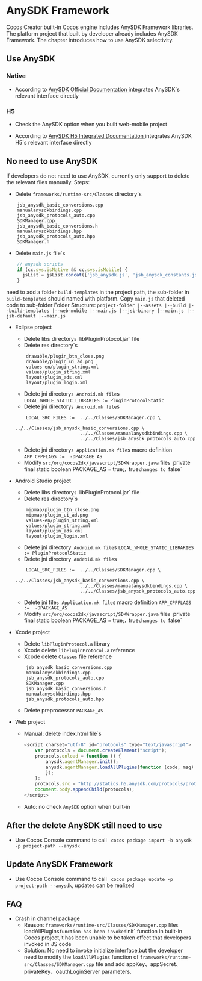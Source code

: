 
# AnySDK Framework

Cocos Creator built-in Cocos engine includes AnySDK Framework libraries. The platform project that built by developer already includes AnySDK Framework. The chapter introduces how to use AnySDK selectivity.

## Use AnySDK 

### Native

- According to [ AnySDK Official Documentation ](http://docs.anysdk.com) integrates AnySDK`s relevant interface directly

### H5

- Check the AnySDK option when you built web-mobile project

- According to [ AnySDK H5 Integrated Documentation ](http://docs.anysdk.com/H5Tutorial) integrates AnySDK H5`s relevant interface directly


## No need to use AnySDK

If developers do not need to use AnySDK, currently only support to  delete the relevant files manually.
Steps:
- Delete `frameworks/runtime-src/Classes` directory`s 
```
	jsb_anysdk_basic_conversions.cpp
	manualanysdkbindings.cpp
	jsb_anysdk_protocols_auto.cpp 
	SDKManager.cpp
	jsb_anysdk_basic_conversions.h
	manualanysdkbindings.hpp
	jsb_anysdk_protocols_auto.hpp 
	SDKManager.h
```

- Delete `main.js` file`s
``` js
    // anysdk scripts
    if (cc.sys.isNative && cc.sys.isMobile) {
      jsList = jsList.concat(['jsb_anysdk.js', 'jsb_anysdk_constants.js']);
    }
```
need to add a folder `build-templates` in the project path, the sub-folder in `build-templates` should named with platform. Copy `main.js` that deleted code to  sub-folder 
Folder Structure: 
	```
	project-folder
	 |--assets
	 |--build
	 |--build-templates
	      |--web-mobile
	            |--main.js
	      |--jsb-binary
	            |--main.js
	      |--jsb-default
	            |--main.js
	```

- Eclipse project
	* Delete libs directory`s `libPluginProtocol.jar` file
	* Delete res directory`s
	```
		drawable/plugin_btn_close.png
		drawable/plugin_ui_ad.png
		values-en/plugin_string.xml
		values/plugin_string.xml 
		layout/plugin_ads.xml
		layout/plugin_login.xml
	```
	* Delete jni directory`s Android.mk file`s `LOCAL_WHOLE_STATIC_LIBRARIES := PluginProtocolStatic`
	* Delete jni directory`s Android.mk file`s
	```
		LOCAL_SRC_FILES :=  ../../Classes/SDKManager.cpp \ 
							../../Classes/jsb_anysdk_basic_conversions.cpp \
							../../Classes/manualanysdkbindings.cpp \
							../../Classes/jsb_anysdk_protocols_auto.cpp 
	```

	* Delete jni directory`s Application.mk file`s macro definition `APP_CPPFLAGS :=  -DPACKAGE_AS`
	* Modify `src/org/cocos2dx/javascript/SDKWrapper.java` file`s `private final static boolean PACKAGE_AS = true;`，`true` changes to  `false`
- Android Studio project
	* Delete libs directory`s `libPluginProtocol.jar` file 
	* Delete res directory`s
	```
		mipmap/plugin_btn_close.png
		mipmap/plugin_ui_ad.png
		values-en/plugin_string.xml
		values/plugin_string.xml
		layout/plugin_ads.xml
		layout/plugin_login.xml
	```
	* Delete jni directory` Android.mk file`s `LOCAL_WHOLE_STATIC_LIBRARIES := PluginProtocolStatic`
	* Delete jni directory` Android.mk file`s
	```
		LOCAL_SRC_FILES :=  ../../Classes/SDKManager.cpp \
							../../Classes/jsb_anysdk_basic_conversions.cpp \
							../../Classes/manualanysdkbindings.cpp \
							../../Classes/jsb_anysdk_protocols_auto.cpp
	```
	* Delete jni file`s Application.mk file`s macro definition `APP_CPPFLAGS :=  -DPACKAGE_AS`
	* Modify `src/org/cocos2dx/javascript/SDKWrapper.java` file`s `private final static boolean PACKAGE_AS = true;`，`true` changes to  `false`
- Xcode project
	* Delete `libPluginProtocol.a` library
	* Xcode delete `libPluginProtocol.a` reference
	* Xcode delete `Classes` file reference
	```
		jsb_anysdk_basic_conversions.cpp
		manualanysdkbindings.cpp
		jsb_anysdk_protocols_auto.cpp 
		SDKManager.cpp
		jsb_anysdk_basic_conversions.h
		manualanysdkbindings.hpp
		jsb_anysdk_protocols_auto.hpp 
	```
	* Delete preprocessor `PACKAGE_AS`
- Web project
	* Manual: delete index.html file`s 
		```js
		<script charset="utf-8" id="protocols" type="text/javascript">
			var protocols = document.createElement("script");
			protocols.onload = function () {
				anysdk.agentManager.init();
				anysdk.agentManager.loadAllPlugins(function (code, msg) {
      			});
			};
			protocols.src = "http://statics.h5.anysdk.com/protocols/protocols.js";
			document.body.appendChild(protocols);
		</script>
  	 	```
	* Auto: no check `AnySDK` option when built-in

## After the delete AnySDK still need to use
- Use Cocos Console command to call ` cocos package import -b anysdk -p project-path --anysdk`

## Update AnySDK Framework
- Use Cocos Console command to call  ` cocos package update -p project-path --anysdk`, updates can be realized

## FAQ
- Crash in channel package 
	* Reason: `frameworks/runtime-src/Classes/SDKManager.cpp` file`s `loadAllPlugins` function has been invoked `init` function in built-in Cocos project,it has been unable to be taken effect that developers invoked in JS code
	* Solution:  No need to invoke initialize interface,but the developer need to modify the `loadAllPlugins` function of `frameworks/runtime-src/Classes/SDKManager.cpp` file and add appKey、appSecret、privateKey、oauthLoginServer parameters.
